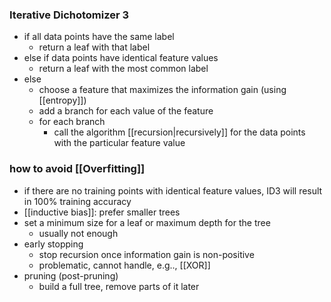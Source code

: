 
### Iterative Dichotomizer 3
- if all data points have the same label
	- return a leaf with that label
- else if data points have identical feature values
	- return a leaf with the most common label
- else
	- choose a feature that maximizes the information gain (using [[entropy]])
	- add a branch for each value of the feature
	- for each branch
		- call the algorithm [[recursion|recursively]] for the data points with the particular feature value



### how to avoid [[Overfitting]]
- if there are no training points with identical feature values, ID3 will result in 100% training accuracy
- [[inductive bias]]: prefer smaller trees
- set a minimum size for a leaf or maximum depth for the tree
	- usually not enough
- early stopping
	- stop recursion once information gain is non-positive
	- problematic, cannot handle, e.g.., [[XOR]]
- pruning (post-pruning)
	- build a full tree, remove parts of it later